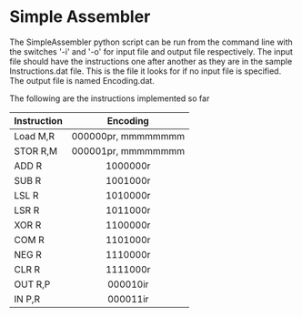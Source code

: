 Simple Assembler
=================

The SimpleAssembler python script can be run from the command line with the switches '-i' and '-o' for input file and output file respectively. The input file should have the instructions one after another as they are in the sample Instructions.dat file. This is the file it looks for if no input file is specified. The output file is named Encoding.dat. 

The following are the instructions implemented so far

|Instruction | Encoding          |
|------------|:------------------:|
|Load M,R 	 |000000pr, mmmmmmmm |
|STOR R,M 	 |000001pr, mmmmmmmm |
|ADD R 		 |1000000r           |  
|SUB R 		 |1001000r           | 
|LSL R 		 |1010000r           |  
|LSR R 		 |1011000r           |  
|XOR R 		 |1100000r           | 
|COM R 		 |1101000r           | 
|NEG R 		 |1110000r           |  
|CLR R 		 |1111000r           | 
|OUT R,P 	 |000010ir           | 
|IN P,R 	 |000011ir           |  
